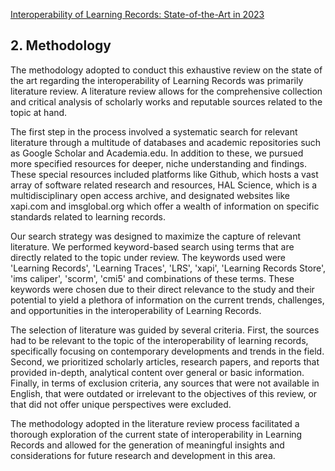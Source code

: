 [Interoperability of Learning Records: State-of-the-Art in 2023](/)

## 2\. Methodology

The methodology adopted to conduct this exhaustive review on the state of the art regarding the interoperability of Learning Records was primarily literature review. A literature review allows for the comprehensive collection and critical analysis of scholarly works and reputable sources related to the topic at hand.

The first step in the process involved a systematic search for relevant literature through a multitude of databases and academic repositories such as Google Scholar and Academia.edu. In addition to these, we pursued more specified resources for deeper, niche understanding and findings. These special resources included platforms like Github, which hosts a vast array of software related research and resources, HAL Science, which is a multidisciplinary open access archive, and designated websites like xapi.com and imsglobal.org which offer a wealth of information on specific standards related to learning records.

Our search strategy was designed to maximize the capture of relevant literature. We performed keyword-based search using terms that are directly related to the topic under review. The keywords used were 'Learning Records', 'Learning Traces', 'LRS', 'xapi', 'Learning Records Store', 'ims caliper', 'scorm', 'cmi5' and combinations of these terms. These keywords were chosen due to their direct relevance to the study and their potential to yield a plethora of information on the current trends, challenges, and opportunities in the interoperability of Learning Records.

The selection of literature was guided by several criteria. First, the sources had to be relevant to the topic of the interoperability of learning records, specifically focusing on contemporary developments and trends in the field. Second, we prioritized scholarly articles, research papers, and reports that provided in-depth, analytical content over general or basic information. Finally, in terms of exclusion criteria, any sources that were not available in English, that were outdated or irrelevant to the objectives of this review, or that did not offer unique perspectives were excluded.

The methodology adopted in the literature review process facilitated a thorough exploration of the current state of interoperability in Learning Records and allowed for the generation of meaningful insights and considerations for future research and development in this area.
